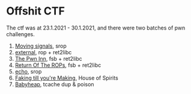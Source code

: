 # Offshit CTF
The ctf was at 23.1.2021 - 30.1.2021, and there were two batches of pwn challenges. 
1. [Moving signals](./moving_signals), srop
2. [external](./external), rop + ret2libc
3. [The Pwn Inn](./pwn_inn), fsb + ret2libc
4. [Return Of The ROPs](./ret_of_rops), fsb + ret2libc
5. [echo](./echo), srop
6. [Faking till you're Making](./faking_making), House of Spirits
7. [Babyheap](./babyheap), tcache dup & poison
